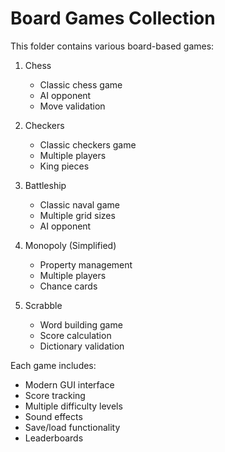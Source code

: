 # Board Games Collection

This folder contains various board-based games:

1. Chess
   - Classic chess game
   - AI opponent
   - Move validation

2. Checkers
   - Classic checkers game
   - Multiple players
   - King pieces

3. Battleship
   - Classic naval game
   - Multiple grid sizes
   - AI opponent

4. Monopoly (Simplified)
   - Property management
   - Multiple players
   - Chance cards

5. Scrabble
   - Word building game
   - Score calculation
   - Dictionary validation

Each game includes:
- Modern GUI interface
- Score tracking
- Multiple difficulty levels
- Sound effects
- Save/load functionality
- Leaderboards 